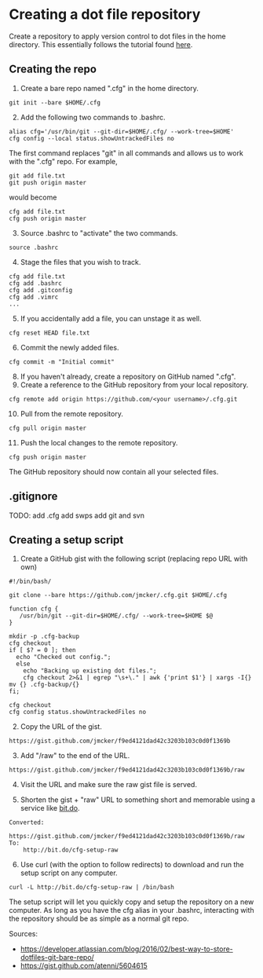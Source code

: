 # Creating a dot file repository #

Create a repository to apply version control to dot files in the home directory. 
This essentially follows the tutorial found [here](https://developer.atlassian.com/blog/2016/02/best-way-to-store-dotfiles-git-bare-repo/).


## Creating the repo ##

1. Create a bare repo named ".cfg" in the home directory.
```
git init --bare $HOME/.cfg
```

2. Add the following two commands to .bashrc. 
```
alias cfg='/usr/bin/git --git-dir=$HOME/.cfg/ --work-tree=$HOME'
cfg config --local status.showUntrackedFiles no
```
The first command replaces "git" in all commands and allows us to work with the ".cfg" repo. For example,
```
git add file.txt
git push origin master
```
would become
```
cfg add file.txt
cfg push origin master
```

3. Source .bashrc to "activate" the two commands.
```
source .bashrc
```

4. Stage the files that you wish to track.
```
cfg add file.txt
cfg add .bashrc
cfg add .gitconfig
cfg add .vimrc
...
```

5. If you accidentally add a file, you can unstage it as well.
```
cfg reset HEAD file.txt
```

6. Commit the newly added files.
```
cfg commit -m "Initial commit"
```

8. If you haven't already, create a repository on GitHub named ".cfg".
9. Create a reference to the GitHub repository from your local repository.
```
cfg remote add origin https://github.com/<your username>/.cfg.git
```

10. Pull from the remote repository.
```
cfg pull origin master
```

11. Push the local changes to the remote repository.
```
cfg push origin master
```

The GitHub repository should now contain all your selected files. 

## .gitignore ##

TODO:
add .cfg
add swps
add git and svn



## Creating a setup script ##

1. Create a GitHub gist with the following script (replacing repo URL with own)
```
#!/bin/bash/

git clone --bare https://github.com/jmcker/.cfg.git $HOME/.cfg

function cfg {
   /usr/bin/git --git-dir=$HOME/.cfg/ --work-tree=$HOME $@
}

mkdir -p .cfg-backup
cfg checkout
if [ $? = 0 ]; then
  echo "Checked out config.";
  else
    echo "Backing up existing dot files.";
    cfg checkout 2>&1 | egrep "\s+\." | awk {'print $1'} | xargs -I{} mv {} .cfg-backup/{}
fi;

cfg checkout
cfg config status.showUntrackedFiles no
```

2. Copy the URL of the gist.
```
https://gist.github.com/jmcker/f9ed4121dad42c3203b103c0d0f1369b
```

3. Add "/raw" to the end of the URL.
```
https://gist.github.com/jmcker/f9ed4121dad42c3203b103c0d0f1369b/raw
```

4. Visit the URL and make sure the raw gist file is served.

5. Shorten the gist + "raw" URL to something short and memorable using a service like [bit.do](bit.do).
```
Converted: 
	https://gist.github.com/jmcker/f9ed4121dad42c3203b103c0d0f1369b/raw
To:
	http://bit.do/cfg-setup-raw
```

6. Use curl (with the option to follow redirects) to download and run the setup script on any computer.
```
curl -L http://bit.do/cfg-setup-raw | /bin/bash
```

The setup script will let you quickly copy and setup the repository on a new computer.
As long as you have the cfg alias in your .bashrc, interacting with the repository should be as simple as a normal git repo.




Sources:
- https://developer.atlassian.com/blog/2016/02/best-way-to-store-dotfiles-git-bare-repo/
- https://gist.github.com/atenni/5604615
